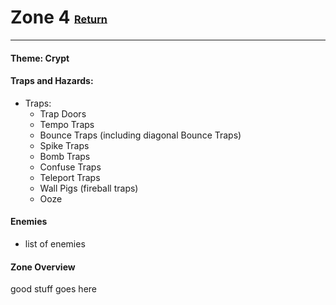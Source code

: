 # Zone 4 <small><sub><sup>[Return](.)</sup></sub></small>
---
#### __Theme:__ Crypt

#### __Traps and Hazards:__
* Traps: 
  * Trap Doors
  * Tempo Traps
  * Bounce Traps (including diagonal Bounce Traps)
  * Spike Traps
  * Bomb Traps
  * Confuse Traps
  * Teleport Traps
  * Wall Pigs (fireball traps)
  * Ooze

#### __Enemies__
* list of enemies

#### __Zone Overview__

good stuff goes here